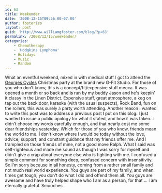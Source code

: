 ```yaml
---
id: 63
title: Weekender
date: '2008-12-15T09:56:00-07:00'
author: fosterizo
layout: post
guid: 'http://www.williamgfoster.com/blog/?p=63'
permalink: /2008/12/15/weekender/
categories:
    - Chemotherapy
    - 'Hodgkins Lymphoma'
    - Holidays
    - Music
    - Random
---
```


What an eventful weekend, mixed in with medical stuff I got to attend the <a href="http://georgescycles.com/">Georges Cycles</a> Christmas party at the brand new G-Fit Studio. For those of you who don't know, this is a concept/fit/expensive stuff mecca. It was opened a month or so back and is run by my buddy Jason and he's keepin' it classy in the Linen District.
Expensive stuff, great atmosphere, a keg on tap out the back door, karaoke (with the usual suspects), Rock Band, fun on the rollers, this was surely a party worth attending.
Another reason I wanted to write this post was to address a previous post I put on this blog. I just wanted to issue a public apology for what it stated, and how it was taken. I didn't choose my words carefully enough, and that nearly cost me some dear friendships yesterday. Which for those of you who know, friends mean the world to me. I don't know where I would be today without the love, advice, support, and constant guidance that my friends offer me. And I trampled on those friends of mine, not a good move Ralph.
What I said was self-righteous and made me sound as though I was sorry for myself and didn't give a crap about everyone else who is fighting with me. I confused a simple comment for something deep, confused concern with insensitivity.
So I'm sorry because in all honesty, coming from a rather small family and not much real world experience. You guys are part of my family, and when times get tough, you don't do what I did and offend them all. You guys are awesome and have truly helped shape who I am as a person, for that ... I am eternally grateful.
Smooches